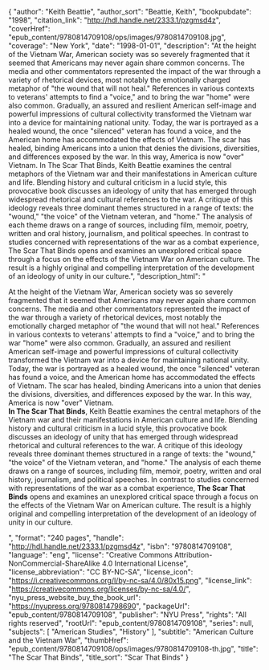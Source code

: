 {
  "author": "Keith Beattie",
  "author_sort": "Beattie, Keith",
  "bookpubdate": "1998",
  "citation_link": "http://hdl.handle.net/2333.1/pzgmsd4z",
  "coverHref": "epub_content/9780814709108/ops/images/9780814709108.jpg",
  "coverage": "New York",
  "date": "1998-01-01",
  "description": "At the height of the Vietnam War, American society was so severely fragmented that it seemed that Americans may never again share common concerns. The media and other commentators represented the impact of the war through a variety of rhetorical devices, most notably the emotionally charged metaphor of \"the wound that will not heal.\" References in various contexts to veterans' attempts to find a \"voice,\" and to bring the war \"home\" were also common. Gradually, an assured and resilient American self-image and powerful impressions of cultural collectivity transformed the Vietnam war into a device for maintaining national unity.  Today, the war is portrayed as a healed wound, the once \"silenced\" veteran has found a voice, and the American home has accommodated the effects of Vietnam.  The scar has healed, binding Americans into a union that denies the divisions, diversities, and differences exposed by the war.  In this way, America is now \"over\" Vietnam. In The Scar That Binds, Keith Beattie examines the central metaphors of the Vietnam war and their manifestations in American culture and life. Blending history and cultural criticism in a lucid style, this provocative book discusses an ideology of unity that has emerged through widespread rhetorical and cultural references to the war. A critique of this ideology reveals three dominant themes structured in a range of texts: the \"wound,\" \"the voice\" of the Vietnam veteran, and \"home.\" The analysis of each theme draws on a range of sources, including film, memoir, poetry, written and oral history, journalism, and political speeches.  In contrast to studies concerned with representations of the war as a combat experience, The Scar That Binds opens and examines an unexplored critical space through a focus on the effects of the Vietnam War on American culture. The result is a highly original and compelling interpretation of the development of an ideology of unity in our culture.",
  "description_html": "<p>At the height of the Vietnam War, American society was so severely fragmented that it seemed that Americans may never again share common concerns. The media and other commentators represented the impact of the war through a variety of rhetorical devices, most notably the emotionally charged metaphor of \"the wound that will not heal.\" References in various contexts to veterans' attempts to find a \"voice,\" and to bring the war \"home\" were also common. Gradually, an assured and resilient American self-image and powerful impressions of cultural collectivity transformed the Vietnam war into a device for maintaining national unity.  Today, the war is portrayed as a healed wound, the once \"silenced\" veteran has found a voice, and the American home has accommodated the effects of Vietnam.  The scar has healed, binding Americans into a union that denies the divisions, diversities, and differences exposed by the war.  In this way, America is now \"over\" Vietnam.<br> <b>In The Scar That Binds</b>, Keith Beattie examines the central metaphors of the Vietnam war and their manifestations in American culture and life. Blending history and cultural criticism in a lucid style, this provocative book discusses an ideology of unity that has emerged through widespread rhetorical and cultural references to the war. A critique of this ideology reveals three dominant themes structured in a range of texts: the \"wound,\" \"the voice\" of the Vietnam veteran, and \"home.\" The analysis of each theme draws on a range of sources, including film, memoir, poetry, written and oral history, journalism, and political speeches.  In contrast to studies concerned with representations of the war as a combat experience, <b>The Scar That Binds</b> opens and examines an unexplored critical space through a focus on the effects of the Vietnam War on American culture. The result is a highly original and compelling interpretation of the development of an ideology of unity in our culture.</p>",
  "format": "240 pages",
  "handle": "http://hdl.handle.net/2333.1/pzgmsd4z",
  "isbn": "9780814709108",
  "language": "eng",
  "license": "Creative Commons Attribution-NonCommercial-ShareAlike 4.0 International License",
  "license_abbreviation": "CC BY-NC-SA",
  "license_icon": "https://i.creativecommons.org/l/by-nc-sa/4.0/80x15.png",
  "license_link": "https://creativecommons.org/licenses/by-nc-sa/4.0/",
  "nyu_press_website_buy_the_book_url": "https://nyupress.org/9780814798690",
  "packageUrl": "epub_content/9780814709108",
  "publisher": "NYU Press",
  "rights": "All rights reserved",
  "rootUrl": "epub_content/9780814709108",
  "series": null,
  "subjects": [
    "American Studies",
    "History"
  ],
  "subtitle": "American Culture and the Vietnam War",
  "thumbHref": "epub_content/9780814709108/ops/images/9780814709108-th.jpg",
  "title": "The Scar That Binds",
  "title_sort": "Scar That Binds"
}
